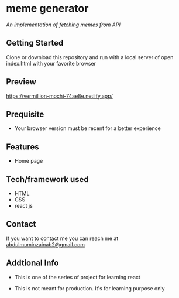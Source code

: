 # meme generator
*An implementation of fetching memes from API*

## Getting Started
Clone or download this repository and run with a local server of open index.html with your favorite browser

## Preview
https://vermillion-mochi-74ae8e.netlify.app/

## Prequisite
- Your browser version must be recent for a better experience

## Features
- Home page

## Tech/framework used
- HTML
- CSS
- react js


## Contact
If you want to contact me you can reach me at abdulmuminzainab2@gmail.com

## Addtional Info
- This is one of the series of project for learning react

- This is not meant for production. It's for learning purpose only